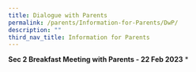```yaml
---
title: Dialogue with Parents
permalink: /parents/Information-for-Parents/DwP/
description: ""
third_nav_title: Information for Parents
---
```

**Sec 2 Breakfast Meeting with Parents - 22 Feb 2023**
* 